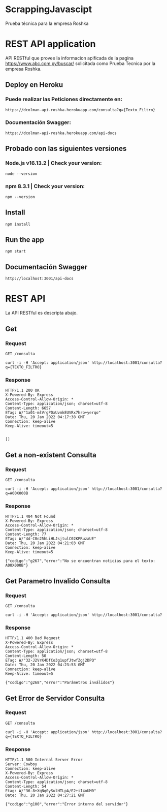 # ScrappingJavascipt
Prueba técnica para la empresa Roshka

# REST API application

API RESTful que provee la informacion apificada de la pagina https://www.abc.com.py/buscar/ solicitada como Prueba Tecnica por la empresa Roshka.

## Deploy en Heroku
### Puede realizar las Peticiones directamente en:
    https://dcolman-api-roshka.herokuapp.com/consulta?q={Texto_Filtro}
    
### Documentación Swagger:
    https://dcolman-api-roshka.herokuapp.com/api-docs

## Probado con las siguientes versiones
### Node.js v16.13.2 | Check your version:
    node --version
### npm 8.3.1 | Check your version:
    npm --version 

## Install

    npm install

## Run the app

    npm start

## Documentación Swagger

    http://localhost:3001/api-docs


# REST API

La API RESTful es descripta abajo.

## Get

### Request

`GET /consulta`

    curl -i -H 'Accept: application/json' http://localhost:3001/consulta?q={TEXTO_FILTRO}

### Response

    HTTP/1.1 200 OK
    X-Powered-By: Express
    Access-Control-Allow-Origin: *
    Content-Type: application/json; charset=utf-8
    Content-Length: 6657
    ETag: W/"1a01-mlVrgPDxUvmkEUVRx7hro+yerqo"
    Date: Thu, 20 Jan 2022 04:17:38 GMT
    Connection: keep-alive
    Keep-Alive: timeout=5


    []


## Get a non-existent Consulta

### Request

`GET /consulta`

    curl -i -H 'Accept: application/json' http://localhost:3001/consulta?q=A00X000B

### Response

    HTTP/1.1 404 Not Found
    X-Powered-By: Express
    Access-Control-Allow-Origin: *
    Content-Type: application/json; charset=utf-8
    Content-Length: 77
    ETag: W/"4d-C0n25hLiHLJsjtulC02KPRuzaUE"
    Date: Thu, 20 Jan 2022 04:21:03 GMT
    Connection: keep-alive
    Keep-Alive: timeout=5

    {"codigo":"g267","error":"No se encuentran noticias para el texto: A00X000B"}


## Get Parametro Invalido Consulta

### Request

`GET /consulta`

    curl -i -H 'Accept: application/json' http://localhost:3001/consulta?

### Response

    HTTP/1.1 400 Bad Request
    X-Powered-By: Express
    Access-Control-Allow-Origin: *
    Content-Type: application/json; charset=utf-8
    Content-Length: 50
    ETag: W/"32-J2VrK4DfCo3g1upfJtwfZgj2DPQ"
    Date: Thu, 20 Jan 2022 04:23:53 GMT
    Connection: keep-alive
    Keep-Alive: timeout=5

    {"codigo":"g268","error":"Parámetros inválidos"}


## Get Error de Servidor Consulta

### Request

`GET /consulta`

    curl -i -H 'Accept: application/json' http://localhost:3001/consulta?q={TEXTO_FILTRO}

### Response

    HTTP/1.1 500 Internal Server Error
    Server: Cowboy
    Connection: keep-alive
    X-Powered-By: Express
    Access-Control-Allow-Origin: *
    Content-Type: application/json; charset=utf-8
    Content-Length: 54
    Etag: W/"36-8+XqNq0ySulHTLpA/E2+iI4oUM0"
    Date: Thu, 20 Jan 2022 04:27:21 GMT
    
    {"codigo":"g100","error":"Error interno del servidor"}